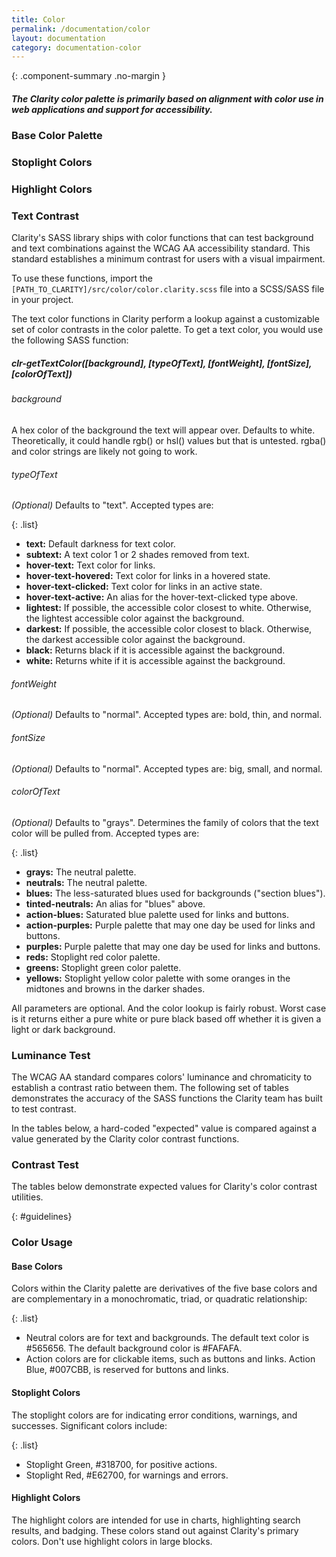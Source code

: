 ```yaml
---
title: Color
permalink: /documentation/color
layout: documentation
category: documentation-color
---
```


{: .component-summary .no-margin }
##### The Clarity color palette is primarily based on alignment with color use in web applications and support for accessibility.

### Base Color Palette

<clr-color-palette-base></clr-color-palette-base>

### Stoplight Colors

<clr-color-palette-stoplight></clr-color-palette-stoplight>

### Highlight Colors

<clr-color-palette-highlight></clr-color-palette-highlight>

### Text Contrast

Clarity's SASS library ships with color functions that can test background and text combinations against the WCAG AA accessibility standard. This standard establishes a minimum contrast for users with a visual impairment.

To use these functions, import the <code class="clr-code">[PATH_TO_CLARITY]/src/color/color.clarity.scss</code> file into a SCSS/SASS file in your project.

The text color functions in Clarity perform a lookup against a customizable set of color contrasts in the color palette. To get a text color, you would use the following SASS function:

##### clr-getTextColor([background], [typeOfText], [fontWeight], [fontSize], [colorOfText])

###### background

A hex color of the background the text will appear over. Defaults to white. Theoretically, it could handle rgb() or hsl() values but that is untested. rgba() and color strings are likely not going to work.

###### typeOfText
_(Optional)_ Defaults to "text". Accepted types are:

{: .list}
- **text:** Default darkness for text color.
- **subtext:** A text color 1 or 2 shades removed from text.
- **hover-text:** Text color for links.
- **hover-text-hovered:** Text color for links in a hovered state.
- **hover-text-clicked:** Text color for links in an active state.
- **hover-text-active:** An alias for the hover-text-clicked type above.
- **lightest:** If possible, the accessible color closest to white. Otherwise, the lightest accessible color against the background.
- **darkest:** If possible, the accessible color closest to black. Otherwise, the darkest accessible color against the background.
- **black:** Returns black if it is accessible against the background.
- **white:** Returns white if it is accessible against the background.

###### fontWeight
_(Optional)_ Defaults to "normal". Accepted types are: bold, thin, and normal.

###### fontSize
_(Optional)_ Defaults to "normal". Accepted types are: big, small, and normal.

###### colorOfText
_(Optional)_ Defaults to "grays". Determines the family of colors that the text color will be pulled from. Accepted types are:

{: .list}
- **grays:** The neutral palette.
- **neutrals:** The neutral palette.
- **blues:** The less-saturated blues used for backgrounds ("section blues").
- **tinted-neutrals:** An alias for "blues" above.
- **action-blues:** Saturated blue palette used for links and buttons.
- **action-purples:** Purple palette that may one day be used for links and buttons.
- **purples:** Purple palette that may one day be used for links and buttons.
- **reds:** Stoplight red color palette.
- **greens:** Stoplight green color palette.
- **yellows:** Stoplight yellow color palette with some oranges in the midtones and browns in the darker shades.

All parameters are optional. And the color lookup is fairly robust. Worst case is it returns either a pure white or pure black based off whether it is given a light or dark background.

### Luminance Test

The WCAG AA standard compares colors' luminance and chromaticity to establish a contrast ratio between them. The following set of tables demonstrates the accuracy of the SASS functions the Clarity team has built to test contrast.

In the tables below, a hard-coded "expected" value is compared against a value generated by the Clarity color contrast functions.

<clr-color-demo-luminance></clr-color-demo-luminance>

### Contrast Test

The tables below demonstrate expected values for Clarity's color contrast utilities.

<clr-color-demo-contrast></clr-color-demo-contrast>

{: #guidelines}
### Color Usage

#### Base Colors
Colors within the Clarity palette are derivatives of the five base colors and are complementary in a monochromatic, triad, or quadratic relationship:

{: .list}
- Neutral colors are for text and backgrounds. The default text color is #565656.  The default background color is #FAFAFA.
- Action colors are for clickable items, such as buttons and links. Action Blue, #007CBB, is reserved for buttons and links.

#### Stoplight Colors

The stoplight colors are for indicating error conditions, warnings, and successes. Significant colors include:

{: .list}
- Stoplight Green, #318700, for positive actions.
- Stoplight Red, #E62700, for warnings and errors.

#### Highlight Colors

The highlight colors are intended for use in charts, highlighting search results, and badging. These colors stand out against Clarity's primary colors. Don't use highlight colors in large blocks.
